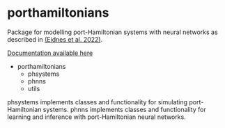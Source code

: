 # porthamiltonians
Package for modelling port-Hamiltonian systems with neural networks as described in [(Eidnes et al. 2022)](https://arxiv.org/pdf/2206.02660.pdf).

[Documentation available here](https://port-hamiltonian-neural-networks.readthedocs.io/en/latest/)

- porthamiltonians
    + phsystems
    + phnns
    + utils

phsystems implements classes and functionality for simulating port-Hamiltonian systems.
phnns implements classes and functionality for learning and inference with port-Hamiltonian neural networks.
